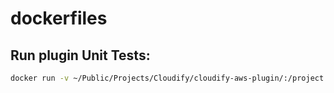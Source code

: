 # dockerfiles

## Run plugin Unit Tests:
```bash
docker run -v ~/Public/Projects/Cloudify/cloudify-aws-plugin/:/project python-3.6.5
```
